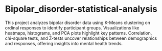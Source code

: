 # Bipolar_disorder-statistical-analysis
This project analyzes bipolar disorder data using K-Means clustering on ordinal responses to identify participant groups. Visualizations like heatmaps, histograms, and PCA plots highlight key patterns. Correlation, chi-square tests, and Z-tests uncover relationships between demographics and responses, offering insights into mental health trends.
